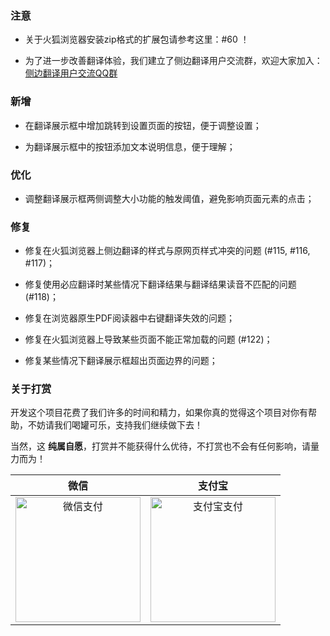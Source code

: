 ### 注意

* 关于火狐浏览器安装zip格式的扩展包请参考这里：#60 ！

* 为了进一步改善翻译体验，我们建立了侧边翻译用户交流群，欢迎大家加入：[侧边翻译用户交流QQ群](https://jq.qq.com/?_wv=1027&k=gT5EYfFB)

### 新增

* 在翻译展示框中增加跳转到设置页面的按钮，便于调整设置；

* 为翻译展示框中的按钮添加文本说明信息，便于理解；

### 优化

* 调整翻译展示框两侧调整大小功能的触发阈值，避免影响页面元素的点击；

### 修复

* 修复在火狐浏览器上侧边翻译的样式与原网页样式冲突的问题 (#115, #116, #117)；

* 修复使用必应翻译时某些情况下翻译结果与翻译结果读音不匹配的问题 (#118)；

* 修复在浏览器原生PDF阅读器中右键翻译失效的问题；

* 修复在火狐浏览器上导致某些页面不能正常加载的问题 (#122)；

* 修复某些情况下翻译展示框超出页面边界的问题；

### 关于打赏

开发这个项目花费了我们许多的时间和精力，如果你真的觉得这个项目对你有帮助，不妨请我们喝罐可乐，支持我们继续做下去！

当然，这 __纯属自愿__，打赏并不能获得什么优待，不打赏也不会有任何影响，请量力而为！

| 微信 | 支付宝 |
| :-: | :-: |
| <img src="https://user-images.githubusercontent.com/25877145/80864662-b6617c00-8cb6-11ea-915a-582ca046118c.png" height=200 alt="微信支付"/> | <img src="https://user-images.githubusercontent.com/25877145/80864685-ced19680-8cb6-11ea-94e5-f5ca8e4389b9.jpg" height=200 alt="支付宝支付"/> |